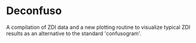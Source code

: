 # Deconfuso

A compilation of ZDI data and a new plotting routine to visualize typical ZDI results as an alternative to the standard 'confusogram'.
